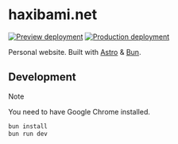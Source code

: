 # haxibami.net

[![Preview deployment](https://github.com/haxibami/haxibami.net/actions/workflows/dev.yml/badge.svg)](https://github.com/haxibami/haxibami.net/actions/workflows/dev.yml)
[![Production deployment](https://github.com/haxibami/haxibami.net/actions/workflows/prod.yml/badge.svg)](https://github.com/haxibami/haxibami.net/actions/workflows/prod.yml)

Personal website. Built with [Astro](https://astro.build) & [Bun](https://bun.sh).

## Development

> [!NOTE]
> You need to have Google Chrome installed.

```sh
bun install
bun run dev
```
